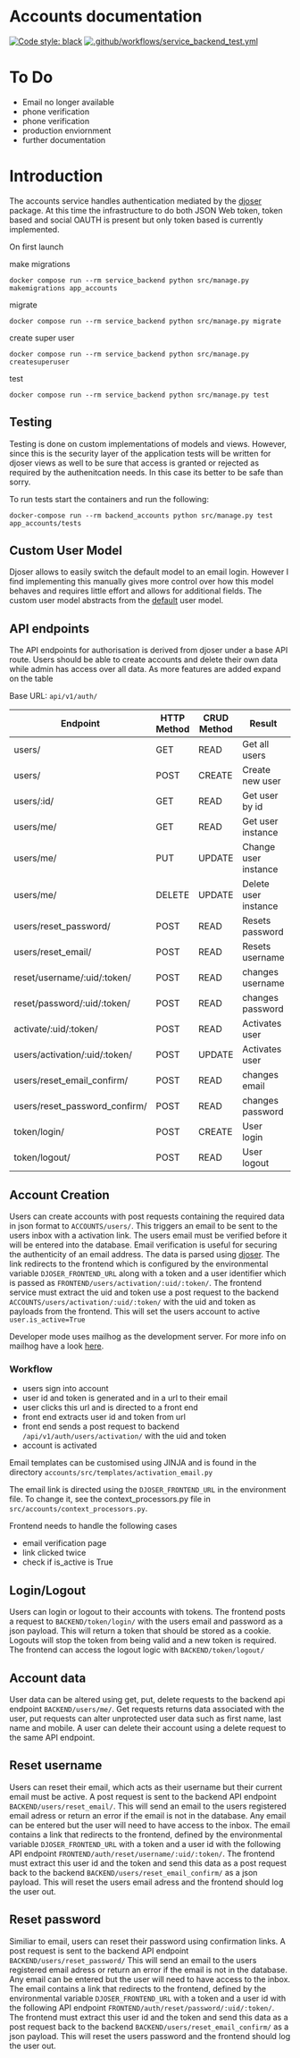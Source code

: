 # Accounts documentation
<!-- badges: start -->
[![Code style: black](https://img.shields.io/badge/code%20style-black-000000.svg)](https://github.com/psf/black)
[![.github/workflows/service_backend_test.yml](https://github.com/JamesGallant/django_react/actions/workflows/service_backend_test.yml/badge.svg)](https://github.com/JamesGallant/django_react/actions/workflows/service_backend_test.yml)
<!-- badges: stop -->
# To Do
 - Email no longer available
 - phone verification
 - phone verification
 - production enviornment
 - further documentation

# Introduction
The accounts service handles authentication mediated by the [djoser](https://djoser.readthedocs.io/en/latest/introduction.html)
package. At this time the infrastructure to do both JSON Web token, token based and social OAUTH is present but only token
based is currently implemented.  

On first launch

make migrations
```
docker compose run --rm service_backend python src/manage.py makemigrations app_accounts
```

migrate
```
docker compose run --rm service_backend python src/manage.py migrate
```

create super user
```
docker compose run --rm service_backend python src/manage.py createsuperuser
```

test
```
docker compose run --rm service_backend python src/manage.py test
```
## Testing
Testing is done on custom implementations of models and views. However, since this is the security layer of the application
tests will be written for djoser views as well to be sure that access is granted or rejected as required by the authenitcation
needs. In this case its better to be safe than sorry.

To run tests start the containers and run the following:
```
docker-compose run --rm backend_accounts python src/manage.py test app_accounts/tests
```

## Custom User Model
Djoser allows to easily switch the default model to an email login. However I find implementing this manually 
gives more control over how this model behaves and requires little effort and allows for additional fields. The 
custom user model abstracts from the [default](https://docs.djangoproject.com/en/3.1/ref/contrib/auth/) user model. 

    
## API endpoints
The API endpoints for authorisation is derived from djoser under a base API route. Users should be able to create
accounts and delete their own data while admin has access over all data. As more features are added expand on the
table

Base URL: `api/v1/auth/`

|Endpoint                                   | HTTP Method | CRUD Method  | Result               | Permission      | Service |
|-------------------------------------------|------------|--------------|----------------------|-----------------|----------|
|users/                                     | GET        | READ         | Get all users        | Admin           | Accounts |
|users/                                     | POST       | CREATE       | Create new user      | Any             | Accounts |
|users/:id/                                 | GET        | READ         | Get user by id       | User & Admin    | Accounts |
|users/me/                                  | GET        | READ         | Get user instance    | User            | Accounts |
|users/me/                                  | PUT        | UPDATE       | Change user instance | User            | Accounts |
|users/me/                                  | DELETE     | UPDATE       | Delete user instance | User            | Accounts |
|users/reset_password/                      | POST       | READ         | Resets password      | User            | Accounts |
|users/reset_email/                         | POST       | READ         | Resets username      | User            | Accounts |
|reset/username/:uid/:token/           | POST       | READ         | changes username     | User            | Email    |
|reset/password/:uid/:token/           | POST       | READ         | changes password     | User            | Email    |
|activate/:uid/:token/                 | POST       | READ         | Activates user       | User            | Email    |
|users/activation/:uid/:token/              | POST       | UPDATE       | Activates user       | User            | Frontend |
|users/reset_email_confirm/                 | POST       | READ         | changes email        | User            | Frontend |
|users/reset_password_confirm/              | POST       | READ         | changes password     | User            | Frontend |
|token/login/                               | POST       | CREATE       | User login           | User            | Accounts |
|token/logout/                              | POST       | READ         | User logout          | User            | Accounts |

## Account Creation
Users can create accounts with post requests containing the required data in json format to `ACCOUNTS/users/`. This triggers an 
email to be sent to the users inbox with a activation link. The users email must be verified before it will be entered 
into the database. Email verification is useful for securing the authenticity of an email address. The data is parsed 
using [djoser](https://djoser.readthedocs.io/en/latest/settings.html#send-activation-email). The link redirects to the 
frontend which is configured by the environmental variable `DJOSER_FRONTEND_URL` along with a token and a user identifier
which is passed as  `FRONTEND/users/activation/:uid/:token/`. The frontend service must extract the uid and token use a post request
to the backend `ACCOUNTS/users/activation/:uid/:token/` with the uid and token as payloads from the frontend. This will set
the users account to active `user.is_active=True` 

Developer mode uses mailhog as the development server. For more info on mailhog have a look [here](https://github.com/mailhog/MailHog). 

### Workflow
 - users sign into account
 - user id and token is generated and in a url to their email
 - user clicks this url and is directed to a front end
 - front end extracts user id and token from url
 - front end sends a post request to backend `/api/v1/auth/users/activation/` with the uid and token
 - account is activated
 
 Email templates can be customised using JINJA and is found in the directory `accounts/src/templates/activation_email.py`
 
 The email link is directed using the `DJOSER_FRONTEND_URL` in the environment file. To change it, see the 
 context_processors.py file in `src/accounts/context_processors.py`. 
 
 Frontend needs to handle the following cases
 - email verification page
 - link clicked twice
 - check if is_active is True

## Login/Logout

Users can login or logout to their accounts with tokens. The frontend posts a request to `BACKEND/token/login/` with
the users email and password as a json payload. This will return a token that should be stored as a cookie. Logouts will
stop the token from being valid and a new token is required. The frontend can access the logout logic with 
`BACKEND/token/logout/`

## Account data

User data can be altered using get, put, delete requests to the backend api endpoint `BACKEND/users/me/`. Get requests
returns data associated with the user, put requests can alter unprotected user data such as first name, last name and mobile.
A user can delete their account using a delete request to the same API endpoint.

## Reset username

Users can reset their email, which acts as their username but their current email must be active. A post request is sent 
to the backend API endpoint `BACKEND/users/reset_email/`. This will send an email to the users registered email adress or 
return an error if the email is not in the database. Any email can be entered but the user will need to have access to the inbox. 
The email contains a link that redirects to the frontend, defined by the environmental variable `DJOSER_FRONTEND_URL` with
a token and a user id with the following API endpoint `FRONTEND/auth/reset/username/:uid/:token/`. The frontend must
extract this user id and the token and send this data as a post request back to the backend `BACKEND/users/reset_email_confirm/`
as a json payload. This will reset the users email adress and the frontend should log the user out. 

## Reset password

Similiar to email, users can reset their password using confirmation links. A post request is sent to the backend API 
endpoint `BACKEND/users/reset_password/` This will send an email to the users registered email adress or 
return an error if the email is not in the database. Any email can be entered but the user will need to have access to 
the inbox. The email contains a link that redirects to the frontend, defined by the environmental variable 
`DJOSER_FRONTEND_URL` with a token and a user id with the following API endpoint 
`FRONTEND/auth/reset/password/:uid/:token/`. The frontend must extract this user id and the token and send this data as
a post request back to the backend `BACKEND/users/reset_email_confirm/` as a json payload. This will reset the users 
password and the frontend should log the user out. 
